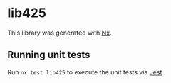 # lib425

This library was generated with [Nx](https://nx.dev).


## Running unit tests

Run `nx test lib425` to execute the unit tests via [Jest](https://jestjs.io).


